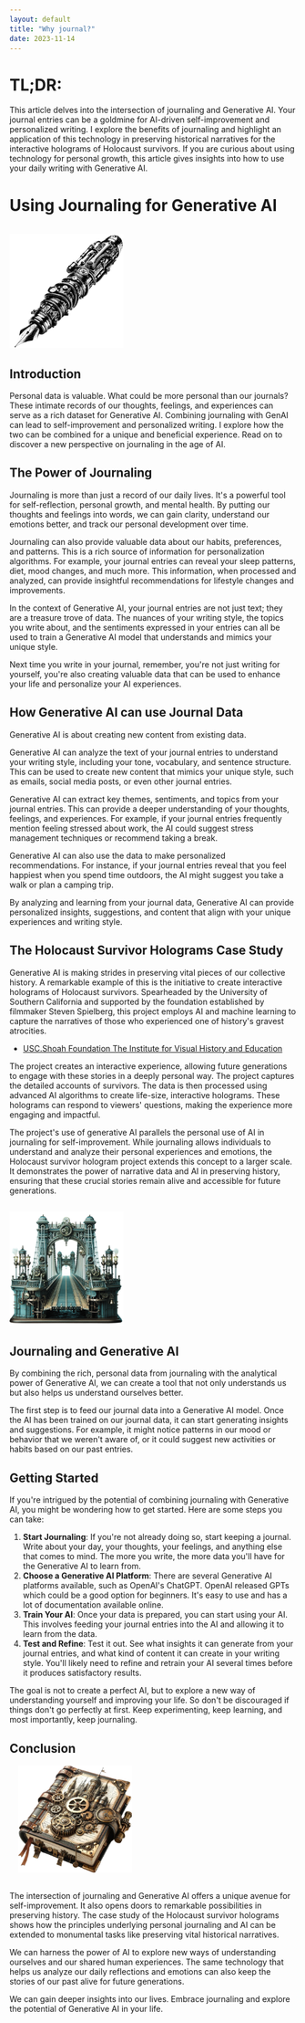 ```yaml
---
layout: default
title: "Why journal?"
date: 2023-11-14
---
```


# TL;DR:
This article delves into the intersection of journaling and Generative AI.  Your journal entries can be a goldmine for AI-driven self-improvement and personalized writing. I explore the benefits of journaling and highlight an application of this technology in preserving historical narratives for the interactive holograms of Holocaust survivors. If you are curious about using technology for personal growth, this article gives insights into how to use your daily writing with Generative AI.

# Using Journaling for Generative AI
  
<img class="left" src="/assets/pen.PNG" alt="Pen" width="200" style="padding: 15px 15px 0px 0px;">  

## Introduction
Personal data is valuable. What could be more personal than our journals? These intimate records of our thoughts, feelings, and experiences can serve as a rich dataset for Generative AI. Combining journaling with GenAI can lead to self-improvement and personalized writing. I explore how the two can be combined for a unique and beneficial experience. Read on to discover a new perspective on journaling in the age of AI.

## The Power of Journaling
Journaling is more than just a record of our daily lives. It's a powerful tool for self-reflection, personal growth, and mental health. By putting our thoughts and feelings into words, we can gain clarity, understand our emotions better, and track our personal development over time.

Journaling can also provide valuable data about our habits, preferences, and patterns. This is a rich source of information for personalization algorithms. For example, your journal entries can reveal your sleep patterns, diet, mood changes, and much more. This information, when processed and analyzed, can provide insightful recommendations for lifestyle changes and improvements.

In the context of Generative AI, your journal entries are not just text; they are a treasure trove of data. The nuances of your writing style, the topics you write about, and the sentiments expressed in your entries can all be used to train a Generative AI model that understands and mimics your unique style.

Next time you write in your journal, remember, you're not just writing for yourself, you're also creating valuable data that can be used to enhance your life and personalize your AI experiences.

## How Generative AI can use Journal Data
Generative AI is about creating new content from existing data.

Generative AI can analyze the text of your journal entries to understand your writing style, including your tone, vocabulary, and sentence structure. This can be used to create new content that mimics your unique style, such as emails, social media posts, or even other journal entries.

Generative AI can extract key themes, sentiments, and topics from your journal entries. This can provide a deeper understanding of your thoughts, feelings, and experiences. For example, if your journal entries frequently mention feeling stressed about work, the AI could suggest stress management techniques or recommend taking a break.

Generative AI can also use the data to make personalized recommendations. For instance, if your journal entries reveal that you feel happiest when you spend time outdoors, the AI might suggest you take a walk or plan a camping trip.

By analyzing and learning from your journal data, Generative AI can provide personalized insights, suggestions, and content that align with your unique experiences and writing style.

## The Holocaust Survivor Holograms Case Study
Generative AI is making strides in preserving vital pieces of our collective history. A remarkable example of this is the initiative to create interactive holograms of Holocaust survivors. Spearheaded by the University of Southern California and supported by the foundation established by filmmaker Steven Spielberg, this project employs AI and machine learning to capture the narratives of those who experienced one of history's gravest atrocities.

- [USC.Shoah Foundation The Institute for Visual History and Education](https://sfi.usc.edu/dit)

The project creates an interactive experience, allowing future generations to engage with these stories in a deeply personal way. The project captures the detailed accounts of survivors. The data is then processed using advanced AI algorithms to create life-size, interactive holograms. These holograms can respond to viewers' questions, making the experience more engaging and impactful.

The project's use of generative AI parallels the personal use of AI in journaling for self-improvement. While journaling allows individuals to understand and analyze their personal experiences and emotions, the Holocaust survivor hologram project extends this concept to a larger scale. It demonstrates the power of narrative data and AI in preserving history, ensuring that these crucial stories remain alive and accessible for future generations.
	    
<img class="left" src="/assets/bridge.png" alt="Bridge" width="200" style="padding: 15px 15px 0px 0px;">  

## Journaling and Generative AI
By combining the rich, personal data from journaling with the analytical power of Generative AI, we can create a tool that not only understands us but also helps us understand ourselves better.

The first step is to feed our journal data into a Generative AI model. Once the AI has been trained on our journal data, it can start generating insights and suggestions. For example, it might notice patterns in our mood or behavior that we weren't aware of, or it could suggest new activities or habits based on our past entries.

## Getting Started
If you're intrigued by the potential of combining journaling with Generative AI, you might be wondering how to get started. Here are some steps you can take:

1. **Start Journaling**: If you're not already doing so, start keeping a journal. Write about your day, your thoughts, your feelings, and anything else that comes to mind. The more you write, the more data you'll have for the Generative AI to learn from.
2. **Choose a Generative AI Platform**: There are several Generative AI platforms available, such as OpenAI's ChatGPT. OpenAI released GPTs which could be a good option for beginners. It's easy to use and has a lot of documentation available online.
3. **Train Your AI**: Once your data is prepared, you can start using your AI. This involves feeding your journal entries into the AI and allowing it to learn from the data.
4. **Test and Refine**: Test it out. See what insights it can generate from your journal entries, and what kind of content it can create in your writing style. You'll likely need to refine and retrain your AI several times before it produces satisfactory results.

The goal is not to create a perfect AI, but to explore a new way of understanding yourself and improving your life. So don't be discouraged if things don't go perfectly at first. Keep experimenting, keep learning, and most importantly, keep journaling.

## Conclusion
<img class="right" src="/assets/journal.PNG" alt="Journal" width="200" style="padding: 0px 0px 15px 15px;">  

The intersection of journaling and Generative AI offers a unique avenue for self-improvement. It also opens doors to remarkable possibilities in preserving history. The case study of the Holocaust survivor holograms shows how the principles underlying personal journaling and AI can be extended to monumental tasks like preserving vital historical narratives.

We can harness the power of AI to explore new ways of understanding ourselves and our shared human experiences. The same technology that helps us analyze our daily reflections and emotions can also keep the stories of our past alive for future generations.

We can gain deeper insights into our lives. Embrace journaling and explore the potential of Generative AI in your life.
